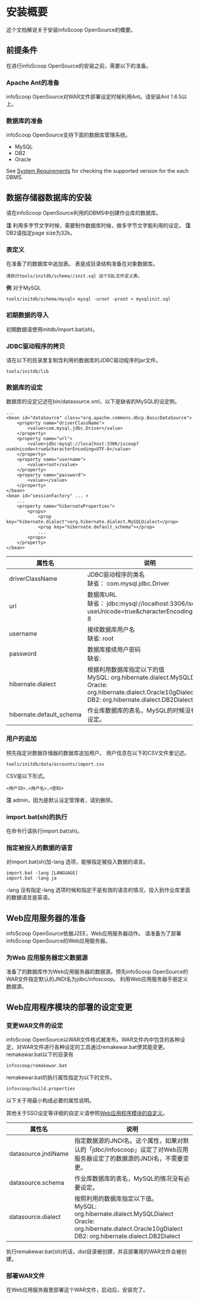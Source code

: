 # 安装概要

这个文档解说关于安装infoScoop OpenSource的概要。


## 前提条件

在进行infoScoop OpenSource的安装之前，需要以下的准备。

### Apache Ant的准备

infoScoop OpenSource对WAR文件部署设定时候利用Ant。请安装Ant 1.6.5以上。


### 数据库的准备

infoScoop OpenSource支持下面的数据库管理系统。

* MySQL
* DB2
* Oracle

See [System Requirements][System Requirements] for checking the supported version for the each DBMS.

## 数据存储器数据库的安装

请在infoScoop OpenSource利用的DBMS中创建作业库的数据库。

**注** 利用多字节文字时候，需要制作数据库时候，做多字节文字能利用的设定。
**注** DB2请指定page size为32k。


### 表定义

在准备了的数据库中追加表。 表是成目录结构准备在对象数据库。

```
请执行tools/initdb/schema//init.sql 这个SQL文件定义表。
```

__例__ 对于MySQL

```
tools/initdb/schema/mysql> mysql -uroot -proot < mysqlinit.sql
```


### 初期数据的导入

初期数据请使用initdb/import.bat(sh)。


### JDBC驱动程序的拷贝

请在以下的目录里复制含利用的数据库的JDBC驱动程序的jar文件。
```
tools/initdb/lib
```


### 数据库的设定

数据库的设定记述在bin/datasource.xml，以下是缺省的MySQL的设定例。


```
...
<bean id="dataSource" class="org.apache.commons.dbcp.BasicDataSource">
    <property name="driverClassName">
        <value>com.mysql.jdbc.Driver</value>
    </property>
    <property name="url">
        <value>jdbc:mysql://localhost:3306/iscoop?useUnicode=true&characterEncoding=UTF-8</value>
    </property>
    <property name="username">
        <value>root</value>
    </property>
    <property name="password">
        <value></value>
    </property>
</bean>
<bean id="sessionFactory" ... >
    ...
    <property name="hibernateProperties">
        <props>
            <prop key="hibernate.dialect">org.hibernate.dialect.MySQLDialect</prop>
            <prop key="hibernate.default_schema"></prop>
            ...
        <props>
    </property>
</bean>
```

<table>
    <thead>
        <tr>
            <th>属性名</th><th>说明</th>
        </tr>
    </thead>
    <tbody>
        <tr>
            <td>driverClassName</td>
            <td>
                JDBC驱动程序的类名<br>
                缺省： com.mysql.jdbc.Driver
            </td>
        </tr>
        <tr>
            <td>url</td>
            <td>
                数据库URL<br>
                缺省： jdbc:mysql://localhost:3306/iscoop?useUnicode=true&characterEncoding=UTF-8
            </td>
        </tr>
        <tr>
            <td>username</td>
            <td>
                接续数据库用户名<br>
                缺省: root
            </td>
        </tr>
        <tr>
            <td>password</td>
            <td>
                数据库接续用户密码<br>
                缺省:
            </td>
        </tr>
        <tr>
            <td>hibernate.dialect</td>
            <td>
                根据利用数据库指定以下的值<br>
                MySQL: org.hibernate.dialect.MySQLDialect<br>
                Oracle: org.hibernate.dialect.Oracle10gDialect<br>
                DB2: org.hibernate.dialect.DB2Dialect
            </td>
        </tr>
        <tr>
            <td>hibernate.default_schema</td>
            <td>
                作业库数据库的表名，MySQL的时候没有必要设定。
            </td>
        </tr>
    </tbody>
</table>


### 用户的追加

预先指定对数据存储器的数据库追加用户。 用户信息在以下的CSV文件里记述。

```
tools/initdb/data/accounts/import.csv
```

CSV是以下形式。

```
<用户ID>,<用户名>,<密码>
```

**注** admin，因为是默认设定管理者，请别删除。


### import.bat(sh)的执行

在命令行请执行import.bat(sh)。



### 指定被投入的数据的语言

对import.bat(sh)加-lang 选项，能够指定被投入数据的语言。

```
import.bat -lang [LANGUAGE]
import.bat -lang ja
```

-lang 没有指定-lang 选项时候和指定不是有效的语言的情况，投入到作业库里面的数据语言是英语。


## Web应用服务器的准备

infoScoop OpenSource依据J2EE，Web应用服务器动作。 请准备为了部署infoScoop OpenSource的Web应用服务器。


### 为Web 应用服务器定义数据源

准备了的数据库作为Web应用服务器的数据源。预先infoScoop OpenSource的WAR文件指定默认的JNDI名为jdbc/infoscoop。
利用Web应用服务器手册定义数据源。


## Web应用程序模块的部署的设定变更


### 变更WAR文件的设定

infoScoop OpenSource以WAR文件格式被发布。WAR文件内中包含的各种设定，对WAR文件进行各种设定的工具通过remakewar.bat使其能变更。 remakewar.bat以下的目录有

```
infoscoop/remakewar.bat
```

remakewar.bat的执行属性指定为以下的文件。

```
infoscoop/build.properties
```

以下关于用最小构成必要的属性说明。

其他关于SSO设定等详细的自定义请参照[Web应用程序模块的自定义][Customizing Web Application Module]。

<table>
    <thead>
        <tr>
            <th>属性名</th><th>说明</th>
        </tr>
    </thead>
    <tbody>
        <tr>
            <td>datasource.jndiName</td>
            <td>
                指定数据源的JNDI名。这个属性，如果对默认的「jdbc/infoscoop」设定了对Web应用服务器设定了的数据源的JNDI名，不需要变更。
            </td>
        </tr>
        <tr>
            <td>datasource.schema</td>
            <td>
                作业库数据库的表名，MySQL的情况没有必要设定。
            </td>
        </tr>
        <tr>
            <td>datasource.dialect</td>
            <td>
                按照利用的数据库指定以下值。<br>
                MySQL: org.hibernate.dialect.MySQLDialect<br>
                Oracle: org.hibernate.dialect.Oracle10gDialect<br>
                DB2: org.hibernate.dialect.DB2Dialect
            </td>
        </tr>
    </tbody>
</table>

执行remakewar.bat(sh)的话，dist目录被创建，并且部署用的WAR文件会被创建。


### 部署WAR文件

在Web应用服务器里部署这个WAR文件，启动后，安装完了。


[Customizing Web Application Module]: customizing-web-application-module.md "Web应用程序模块的自定义"
[System Requirements]: ../system-requirements.md "System Requirements"